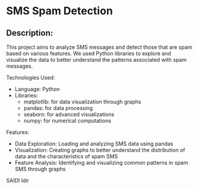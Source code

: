 # SMS Spam Detection

## Description:
This project aims to analyze SMS messages and detect those that are spam based on various features. We used Python libraries to explore and visualize the data to better understand the patterns associated with spam messages.

Technologies Used:
- Language: Python
- Libraries:
  - matplotlib: for data visualization through graphs
  - pandas: for data processing
  - seaborn: for advanced visualizations
  - numpy: for numerical computations

Features:
- Data Exploration: Loading and analyzing SMS data using pandas
- Visualization: Creating graphs to better understand the distribution of data and the characteristics of spam SMS
- Feature Analysis: Identifying and visualizing common patterns in spam SMS through graphs

SAIDI Idir

